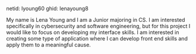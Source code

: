 netid: lyoung60
ghid: lenayoung8

My name is Lena Young and I am a Junior majoring in CS. I am interested specifically in cybersecurity and software engineering, 
but for this project I would like to focus on developing my interface skills. I am interested in creating some type of 
application where I can develop front end skills and apply them to a meaningful cause.
